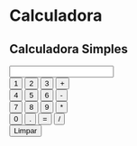 # Calculadora
<!DOCTYPE html>
<html lang="pt-br">
<head>
  <meta charset="UTF-8"> 
<body>

  <h2>Calculadora Simples</h2>
  
  <div class="calculadora">
    <input type="text" id="resultado" readonly />
    <div class="botoes">
      <button onclick="adicionar('1')">1</button>
      <button onclick="adicionar('2')">2</button>
      <button onclick="adicionar('3')">3</button>
      <button class="operador" onclick="adicionar('+')">+</button>
      <div>
      </div>
      <button onclick="adicionar('4')">4</button>
      <button onclick="adicionar('5')">5</button>
      <button onclick="adicionar('6')">6</button>
      <button class="operador" onclick="adicionar('-')">-</button>
      <div> 
      </div>      
      <button onclick="adicionar('7')">7</button>
      <button onclick="adicionar('8')">8</button>
      <button onclick="adicionar('9')">9</button>
      <button class="operador" onclick="adicionar('*')">*</button>
      <div>
      </div>
      <button onclick="adicionar('0')">0</button>
      <button onclick="adicionar('.')">.</button>
      <button class="igual" onclick="calcular()">=</button>
      <button class="operador" onclick="adicionar('/')">/</button>
      <div> </div>
      <button class="limpar" onclick="limpar()">Limpar</button>
    </div>
  </div>
  
